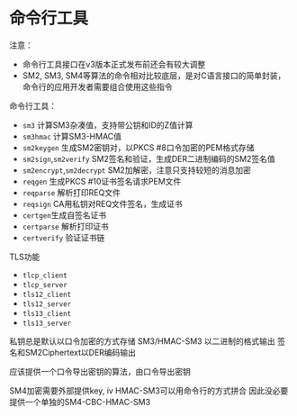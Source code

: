 # 命令行工具

注意：

* 命令行工具接口在v3版本正式发布前还会有较大调整
* SM2, SM3, SM4等算法的命令相对比较底层，是对C语言接口的简单封装，命令行的应用开发者需要组合使用这些指令

命令行工具：

* `sm3` 计算SM3杂凑值，支持带公钥和ID的Z值计算
* `sm3hmac` 计算SM3-HMAC值
* `sm2keygen` 生成SM2密钥对，以PKCS #8口令加密的PEM格式存储
* `sm2sign`,`sm2verify` SM2签名和验证，生成DER二进制编码的SM2签名值
* `sm2encrypt`,`sm2decrypt` SM2加解密，注意只支持较短的消息加密
* `reqgen` 生成PKCS #10证书签名请求PEM文件
* `reqparse` 解析打印REQ文件
* `reqsign` CA用私钥对REQ文件签名，生成证书
* `certgen`生成自签名证书
* `certparse` 解析打印证书
* `certverify` 验证证书链

TLS功能

* `tlcp_client`
* `tlcp_server`
* `tls12_client`
* `tls12_server`
* `tls13_client`
* `tls13_server`

私钥总是默认以口令加密的方式存储
SM3/HMAC-SM3 以二进制的格式输出
签名和SM2Ciphertext以DER编码输出


应该提供一个口令导出密钥的算法，由口令导出密钥

SM4加密需要外部提供key, iv
HMAC-SM3可以用命令行的方式拼合
因此没必要提供一个单独的SM4-CBC-HMAC-SM3


